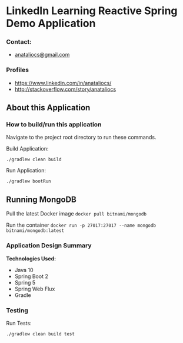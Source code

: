 # LinkedIn Learning Reactive Spring Demo Application

### Contact:
* anataliocs@gmail.com

### Profiles
* https://www.linkedin.com/in/anataliocs/
* http://stackoverflow.com/story/anataliocs

## About this Application

### How to build/run this application

Navigate to the project root directory to run these commands.

Build Application:

`./gradlew clean build`

Run Application: 

`./gradlew bootRun`

## Running MongoDB

Pull the latest Docker image
`docker pull bitnami/mongodb`

Run the container
`docker run -p 27017:27017 --name mongodb bitnami/mongodb:latest` 

### Application Design Summary

**Technologies Used:**  
- Java 10
- Spring Boot 2
- Spring 5
- Spring Web Flux
- Gradle


### Testing

Run Tests:

`./gradlew clean build test`



